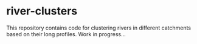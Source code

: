 # river-clusters

This repository contains code for clustering rivers in different catchments based on their long profiles.  Work in progress...

